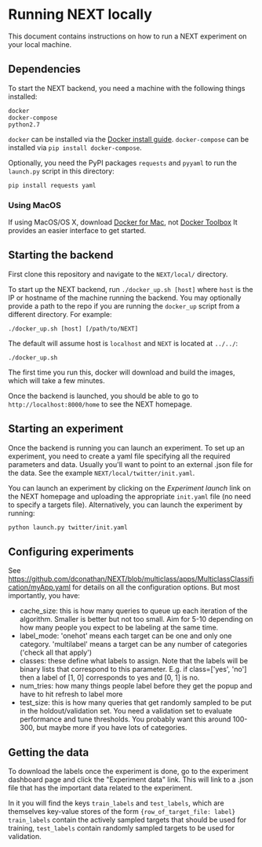 # Running NEXT locally
This document contains instructions on how to run a NEXT experiment on your local machine.


## Dependencies

To start the NEXT backend, you need a machine with the following things installed:

```
docker
docker-compose
python2.7
```

`docker` can be installed via the [Docker install guide]. `docker-compose` can
be installed via `pip install docker-compose`.

Optionally, you need the PyPI packages `requests` and `pyyaml` to run the `launch.py` script in this directory:

`pip install requests yaml`


### Using MacOS
If using MacOS/OS X, download [Docker for Mac], not [Docker Toolbox] It
provides an easier interface to get started.

[Docker for Mac]:https://docs.docker.com/engine/installation/mac/#/docker-for-mac

[Docker install guide]:https://docs.docker.com/v1.8/installation/

[Docker Toolbox]:https://www.docker.com/products/docker-toolbox


## Starting the backend

First clone this repository and navigate to the `NEXT/local/` directory.  

To start up the NEXT backend, run `./docker_up.sh [host]` where `host`
is the IP or hostname of the machine running the backend.  You may
optionally provide a path to the repo if you are running the
`docker_up` script from a different directory.  For example:

```
./docker_up.sh [host] [/path/to/NEXT]
```

The default will assume host is `localhost` and `NEXT` is located at `../../`:

```
./docker_up.sh
```

The first time you run this, docker will download and build the images, which will take a few minutes.

Once the backend is launched, you should be able to go to `http://localhost:8000/home` to see the NEXT homepage.


## Starting an experiment

Once the backend is running you can launch an experiment.  To set up an experiment, you need to create a yaml file specifying all
the required parameters and data.  Usually you'll want to point to an external .json file for the data.
See the example `NEXT/local/twitter/init.yaml`.

You can launch an experiment by clicking on the *Experiment launch* link on the NEXT homepage and uploading the
appropriate `init.yaml` file (no need to specify a targets file).
Alternatively, you can launch the experiment by running:
```bash
python launch.py twitter/init.yaml
```


## Configuring experiments

See https://github.com/dconathan/NEXT/blob/multiclass/apps/MulticlassClassification/myApp.yaml for details on all the configuration options.
But most importantly, you have:

- cache_size: this is how many queries to queue up each iteration of the algorithm. Smaller is better but not too small. Aim for 5-10 depending on how many people you expect to be labeling at the same time.
- label_mode: 'onehot' means each target can be one and only one category. 'multilabel' means a target can be any number of categories ('check all that apply')
- classes: these define what labels to assign. Note that the labels will be binary lists that correspond to this parameter. E.g. if class=['yes', 'no'] then a label of [1, 0] corresponds to yes and [0, 1] is no.
- num_tries: how many things people label before they get the popup and have to hit refresh to label more
- test_size: this is how many queries that get randomly sampled to be put in the holdout/validation set. You need a validation set to evaluate performance and tune thresholds. You probably want this around 100-300, but maybe more if you have lots of categories.

## Getting the data

To download the labels once the experiment is done, go to the experiment dashboard page and click the "Experiment data" link.  This will link to a .json file that has the important data related to the experiment.

In it you will find the keys `train_labels` and `test_labels`, which are themselves key-value stores of the form `{row_of_target_file: label}`
`train_labels` contain the actively sampled targets that should be used for training, `test_labels` contain randomly sampled targets to be used for validation.

